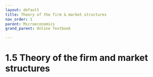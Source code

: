 ```yaml
---
layout: default
title: Theory of the firm & market structures
nav_order: 1
parent: Microeconomics
grand_parent: Online Textbook

---
```


# 1.5 Theory of the firm and market structures
